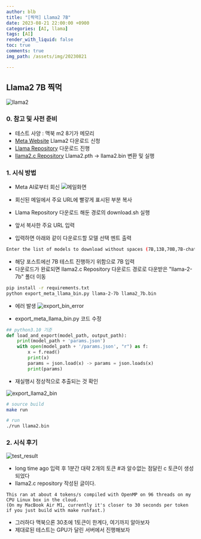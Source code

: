 ```yaml
---
author: blb
title: "[찍먹] Llama2 7B"
date: 2023-08-21 22:00:00 +0900
categories: [AI, llama]
tags: [AI]
render_with_liquid: false
toc: true
comments: true
img_path: /assets/img/20230821

---
```

## Llama2 7B 찍먹
![llama2](llama2.webp)

### 0. 참고 및 사전 준비
  - 테스트 사양 : 맥북 m2 8기가 메모리
  - [Meta Website](https://ai.meta.com/resources/models-and-libraries/llama-downloads/) Llama2 다운로드 신청
  - [Llama Repository](https://github.com/facebookresearch/llama) 다운로드 진행
  - [llama2.c Repository](https://github.com/karpathy/llama2.c) Llama2.pth -> llama2.bin 변환 및 실행
    

### 1. 시식 방법
- Meta AI로부터 회신
  ![메일화면](get_started_with_llama2.png)

- 회신된 메일에서 주요 URL에 빨갛게 표시된 부분 복사
- Llama Repository 다운로드 해둔 경로의 download.sh 실행
- 앞서 복사한 주요 URL 입력
- 입력하면 아래와 같이 다운로드할 모델 선택 멘트 출력
```sh
Enter the list of models to download without spaces (7B,13B,70B,7B-chat,13B-chat,70B-chat), or press Enter for all: 7B(입력)
```
- 해당 포스트에선 7B 테스트 진행하기 위함으로 7B 입력
- 다운로드가 완료되면 llama2.c Repository 다운로드 경로로 다운받은 "llama-2-7b" 폴더 이동
```sh 
pip install -r requirements.txt
python export_meta_llama_bin.py llama-2-7b llama2_7b.bin
```
- 에러 발생
![export_bin_error](export_bin_error.png)

- export_meta_llama_bin.py 코드 수정
```python
## python3.10 기준
def load_and_export(model_path, output_path):
    print(model_path + 'params.json')
    with open(model_path + '/params.json', "r") as f:
        x = f.read()
        print(x)
        params = json.load(x) -> params = json.loads(x)
        print(params)
```

- 재실행시 정상적으로 추출되는 것 확인

![export_llama2_bin](export_llama2_bin.png)

```sh
# source build
make run

# run
./run llama2.bin
```

### 2. 시식 후기
![test_result](test_result.png)
- long time ago 입력 후 1분간 대략 2개의 토큰 #과 알수없는 점달린 c 토큰이 생성되었다
- llama2.c repository 작성된 글이다.
```
This ran at about 4 tokens/s compiled with OpenMP on 96 threads on my CPU Linux box in the cloud. 
(On my MacBook Air M1, currently it's closer to 30 seconds per token if you just build with make runfast.)
```
- 그러하다 맥북으론 30초에 1토큰이 한계다, 여기까지 알아보자
- 제대로된 테스트는 GPU가 달린 서버에서 진행해보자